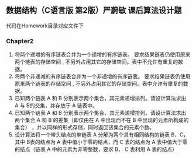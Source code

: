 ## 数据结构（C语言版 第2版）严蔚敏 课后算法设计题

代码在Homework目录对应文件下

### Chapter2

1. 将两个递增的有序链表合并为一个递增的有序链表。 要求结果链表仍使用原来两个链表的存储空间 , 不另外占用其它的存储空间。表中不允许有重复的数据。
2. 将两个非递减的有序链表合并为一个非递增的有序链表。 要求结果链表仍使用原来两个链表的存储空间 , 不另外占用其它的存储空间。表中允许有重复的数据。
3. 已知两个链表 A 和 B 分别表示两个集合，其元素递增排列。请设计算法求出 A 与 B的交集，并存放于 A 链表中。
4. 已知两个链表 A 和 B 分别表示两个集合，其元素递增排列。请设计算法求出两个集合 A 和 B 的差集（即仅由在 A 中出现而不在 B 中出现的元素所构成的集合） ，并以同样的形式存储，同时返回该集合的元素个数。
5. 设计算法将一个带头结点的单链表 A 分解为两个具有相同结构的链表 B、C，其中 B表的结点为 A 表中值小于零的结点，而 C 表的结点为 A 表中值大于零的结点（链表 A 中的元素为非零整数，要求 B、 C 表利用 A 表的结点）
